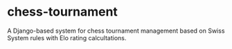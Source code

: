 chess-tournament
================

A Django-based system for chess tournament management based on Swiss System rules with Elo rating calcultations.
